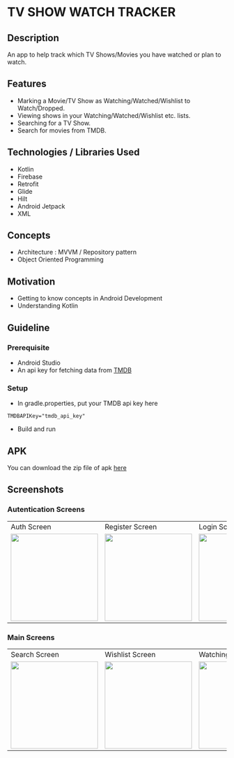 # TV SHOW WATCH TRACKER

## Description
An app to help track which TV Shows/Movies you have watched or plan to watch.

## Features
- Marking a Movie/TV Show as Watching/Watched/Wishlist to Watch/Dropped.
- Viewing shows in your Watching/Watched/Wishlist etc. lists.
- Searching for a TV Show.
- Search for movies from TMDB.

## Technologies / Libraries Used
- Kotlin
- Firebase
- Retrofit
- Glide
- Hilt
- Android Jetpack
- XML

## Concepts
- Architecture : MVVM / Repository pattern
- Object Oriented Programming

## Motivation
- Getting to know concepts in Android Development
- Understanding Kotlin

## Guideline

### Prerequisite
- Android Studio
- An api key for fetching data from [TMDB](https://www.themoviedb.org)

### Setup
- In gradle.properties, put your TMDB api key here 
```
TMDBAPIKey="tmdb_api_key"
```
- Build and run 



## APK
 You can download the zip file of apk [here](https://github.com/DivyanshFalodiya/tv-show/files/5899936/MoviesTracker.zip)
 
## Screenshots

### Autentication Screens
<table>
  <tr>
    <td>Auth Screen</td>
   <td>Register Screen</td>
     <td>Login Screen</td>
  </tr>
  <tr>
    <td><img src="https://cdn.discordapp.com/attachments/789588594288623629/805449643696848966/Screenshot_2021-01-31-20-05-52-53_1d4ca938e58b31c3a8725aa53cc75be6.jpg" width=200 ></td>
    <td><img src="https://cdn.discordapp.com/attachments/789588594288623629/805449643236261949/Screenshot_2021-01-31-20-06-04-00_1d4ca938e58b31c3a8725aa53cc75be6.jpg" width=200 ></td>
   <td><img src="https://cdn.discordapp.com/attachments/789588594288623629/805456897448738837/Screenshot_2021-01-31-20-20-19-06_1d4ca938e58b31c3a8725aa53cc75be6.jpg" width=200 ></td>
  </tr>
 </table>
 
 ### Main Screens
 
 <table>
  <tr>
    <td>Search Screen</td>
   <td>Wishlist Screen</td>
   <td>Watching Screen</td>
   <td>Watched Screen</td>
  </tr>
  <tr>
    <td><img src="https://cdn.discordapp.com/attachments/789588594288623629/805449644280381480/Screenshot_2021-01-31-20-05-06-80_1d4ca938e58b31c3a8725aa53cc75be6.jpg" width=200 ></td>
    <td><img src="https://cdn.discordapp.com/attachments/789588594288623629/805450943290146816/Screenshot_2021-01-31-20-22-34-33_1d4ca938e58b31c3a8725aa53cc75be6.jpg" width=200 ></td>
    <td><img src="https://cdn.discordapp.com/attachments/789588594288623629/805450942900207632/Screenshot_2021-01-31-20-22-37-14_1d4ca938e58b31c3a8725aa53cc75be6.jpg" width=200 ></td>
    <td><img src="https://cdn.discordapp.com/attachments/789588594288623629/805450942605951006/Screenshot_2021-01-31-20-22-39-76_1d4ca938e58b31c3a8725aa53cc75be6.jpg" width=200 ></td>
  </tr>
 </table>


